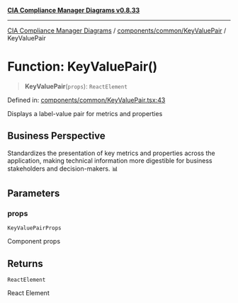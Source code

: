 [**CIA Compliance Manager Diagrams v0.8.33**](../../../../README.md)

***

[CIA Compliance Manager Diagrams](../../../../modules.md) / [components/common/KeyValuePair](../README.md) / KeyValuePair

# Function: KeyValuePair()

> **KeyValuePair**(`props`): `ReactElement`

Defined in: [components/common/KeyValuePair.tsx:43](https://github.com/Hack23/cia-compliance-manager/blob/1f4f2c51bc48d917eff1eb43881cee05d381f406/src/components/common/KeyValuePair.tsx#L43)

Displays a label-value pair for metrics and properties

## Business Perspective

Standardizes the presentation of key metrics and properties across
the application, making technical information more digestible for
business stakeholders and decision-makers. 📊

## Parameters

### props

`KeyValuePairProps`

Component props

## Returns

`ReactElement`

React Element
